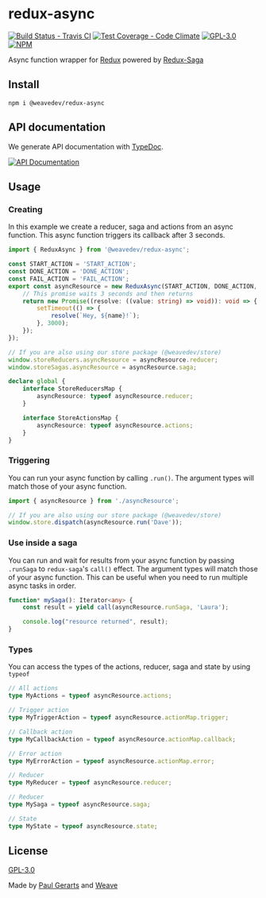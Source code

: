 # redux-async

[![Build Status - Travis CI](https://img.shields.io/travis/weavedev/redux-async.svg)](https://travis-ci.org/weavedev/redux-async)
[![Test Coverage - Code Climate](https://img.shields.io/codeclimate/coverage/weavedev/redux-async.svg)](https://codeclimate.com/github/weavedev/redux-async/test_coverage)
[![GPL-3.0](https://img.shields.io/github/license/weavedev/redux-async.svg)](https://github.com/weavedev/redux-async/blob/master/LICENSE)
[![NPM](https://img.shields.io/npm/v/@weavedev/redux-async.svg)](https://www.npmjs.com/package/@weavedev/redux-async)

Async function wrapper for [Redux](http://redux.js.org/) powered by [Redux-Saga](https://redux-saga.js.org)

## Install

```
npm i @weavedev/redux-async
```

## API documentation

We generate API documentation with [TypeDoc](https://typedoc.org).

[![API Documentation](https://img.shields.io/badge/API-Documentation-blue?style=for-the-badge&logo=typescript)](https://weavedev.github.io/redux-async/)

## Usage

### Creating

In this example we create a reducer, saga and actions from an async function. This async function triggers its callback after 3 seconds.

```ts
import { ReduxAsync } from '@weavedev/redux-async';

const START_ACTION = 'START_ACTION';
const DONE_ACTION = 'DONE_ACTION';
const FAIL_ACTION = 'FAIL_ACTION';
export const asyncResource = new ReduxAsync(START_ACTION, DONE_ACTION, FAIL_ACTION, async (name: string): Promise<string> => {
    // This promise waits 3 seconds and then returns
    return new Promise((resolve: ((value: string) => void)): void => {
        setTimeout(() => {
            resolve(`Hey, ${name}!`);
        }, 3000);
    });
});

// If you are also using our store package (@weavedev/store)
window.storeReducers.asyncResource = asyncResource.reducer;
window.storeSagas.asyncResource = asyncResource.saga;

declare global {
    interface StoreReducersMap {
        asyncResource: typeof asyncResource.reducer;
    }

    interface StoreActionsMap {
        asyncResource: typeof asyncResource.actions;
    }
}
```

### Triggering

You can run your async function by calling `.run()`. The argument types will match those of your async function.

```ts
import { asyncResource } from './asyncResource';

// If you are also using our store package (@weavedev/store)
window.store.dispatch(asyncResource.run('Dave'));
```

### Use inside a saga

You can run and wait for results from your async function by passing `.runSaga` to `redux-saga`'s `call()` effect. The argument types will match those of your async function. This can be useful when you need to run multiple async tasks in order.

```ts
function* mySaga(): Iterator<any> {
    const result = yield call(asyncResource.runSaga, 'Laura');

    console.log("resource returned", result);
}
```

### Types

You can access the types of the actions, reducer, saga and state by using `typeof`

```ts
// All actions
type MyActions = typeof asyncResource.actions;

// Trigger action
type MyTriggerAction = typeof asyncResource.actionMap.trigger;

// Callback action
type MyCallbackAction = typeof asyncResource.actionMap.callback;

// Error action
type MyErrorAction = typeof asyncResource.actionMap.error;

// Reducer
type MyReducer = typeof asyncResource.reducer;

// Reducer
type MySaga = typeof asyncResource.saga;

// State
type MyState = typeof asyncResource.state;
```

## License

[GPL-3.0](https://github.com/weavedev/redux-async/blob/master/LICENSE)

Made by [Paul Gerarts](https://github.com/gerarts) and [Weave](https://weave.nl)
